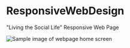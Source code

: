 # ResponsiveWebDesign
"Living the Social Life" Responsive Web Page

![Sample image of webpage home screen](..images/ss_of_homepage.png)
